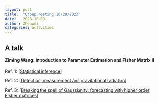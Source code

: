```yaml
---
layout: post
title:  "Group Meeting 10/29/2023"
date:   2023-10-29
author: Zhenwei
categories: activities
---
```


## A talk

#### Ziming Wang: Introduction to Parameter Estimation and Fisher Matrix II

Ref. 1: [[Statistical inference](http://webhome.auburn.edu/~carpedm/courses/a/documents/Pages%20from%20casella_berger_statistical_inference1.pdf)]

Ref. 2: [[Detection, measurement and gravitational radiation](https://journals.aps.org/prd/abstract/10.1103/PhysRevD.46.5236)]

Ref. 3: [[Breaking the spell of Gaussianity: forecasting with higher order Fisher matrices](https://academic.oup.com/mnras/article/441/2/1831/1077545)]

